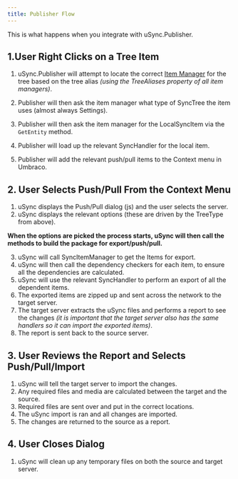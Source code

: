 ```yaml
---
title: Publisher Flow
---
```


This is what happens when you integrate with uSync.Publisher.

## 1.User Right Clicks on a Tree Item

1. uSync.Publisher will attempt to locate the correct [Item Manager](ItemManager) for the tree based on the tree alias
_(using the TreeAliases property of all item managers)_.

2. Publisher will then ask the item manager what type of SyncTree the item uses (almost always Settings).

3. Publisher will then ask the item manager for the LocalSyncItem via the `GetEntity` method.

4. Publisher will load up the relevant SyncHandler for the local item.

5. Publisher will add the relevant push/pull items to the Context menu in Umbraco.


## 2. User Selects Push/Pull From the Context Menu

1. uSync displays the Push/Pull dialog (js) and the user selects the server.
2. uSync displays the relevant options (these are driven by the TreeType from above).

__When the options are picked the process starts, uSync will then call the methods to build the package for export/push/pull.__

3. uSync will call SyncItemManager to get the Items for export.
4. uSync will then call the dependency checkers for each item, to ensure all the dependencies are calculated.
5. uSync will use the relevant SyncHandler to perform an export of all the dependent items.
6. The exported items are zipped up and sent across the network to the target server.
7. The target server extracts the uSync files and performs a report to see the changes
   _(it is important that the target server also has the same handlers so it can import the exported items)_.
8. The report is sent back to the source server.

## 3. User Reviews the Report and Selects Push/Pull/Import

1. uSync will tell the target server to import the changes.
2. Any required files and media are calculated between the target and the source.
3. Required files are sent over and put in the correct locations. 
4. The uSync import is ran and all changes are imported.
5. The changes are returned to the source as a report.

## 4. User Closes Dialog

1. uSync will clean up any temporary files on both the source and target server.




